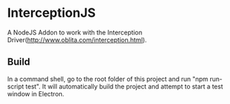 # InterceptionJS
A NodeJS Addon to work with the Interception Driver(http://www.oblita.com/interception.html).

## Build
In a command shell, go to the root folder of this project and run "npm run-script test". It will automatically build the project and attempt to start a test window in Electron.
